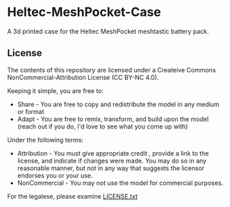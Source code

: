 # Heltec-MeshPocket-Case
A 3d printed case for the Heltec MeshPocket meshtastic battery pack.

## License
The contents of this repository are licensed under a Createive Commons NonCommercial-Attribution License (CC BY-NC 4.0).

Keeping it simple, you are free to:
* Share - You are free to copy and redistribute the model in any medium or format 
* Adapt - You are free to remix, transform, and build upon the model (reach out if you do, I'd love to see what you come up with)

Under the following terms:
* Attribution - You must give appropriate credit , provide a link to the license, and indicate if changes were made. You may do so in any reasonable manner, but not in any way that suggests the licensor endorses you or your use.
* NonCommercial -  You may not use the model for commercial purposes.

For the legalese, please examine [LICENSE.txt](./LICENSE.txt)
